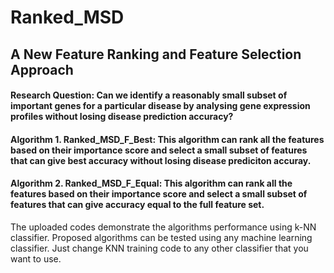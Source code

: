 # Ranked_MSD

## A New Feature Ranking and Feature Selection Approach

#### Research Question: Can we identify a reasonably small subset of important genes for a particular disease by analysing gene expression profiles without losing disease prediction accuracy?

#### Algorithm 1. Ranked_MSD_F_Best: This algorithm can rank all the features based on their importance score and select a small subset of features that can give best accuracy without losing disease prediciton accuray.

#### Algorithm 2. Ranked_MSD_F_Equal: This algorithm can rank all the features based on their importance score and select a small subset of features that can give accuracy equal to the full feature set.

The uploaded codes demonstrate the algorithms performance using k-NN classifier. Proposed algorithms can be tested using any machine learning classifier. Just change KNN training code to any other classifier that you want to use.
